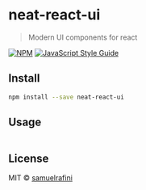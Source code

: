 # neat-react-ui

> Modern UI components for react

[![NPM](https://img.shields.io/npm/v/neat-react-ui.svg)](https://www.npmjs.com/package/neat-react-ui) [![JavaScript Style Guide](https://img.shields.io/badge/code_style-standard-brightgreen.svg)](https://standardjs.com)

## Install

```bash
npm install --save neat-react-ui
```

## Usage

```tsx
```

## License

MIT © [samuelrafini](https://github.com/samuelrafini)